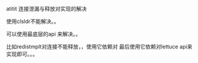 atitit 连接泄漏与释放对实现的解决

使用clsldr不能解决。。

可以使用最底层的api 来解决。。

比如redistmplt对连接不能释放，，使用它依赖对
 最后使用它依赖对lettuce  api来实现即可。。。

